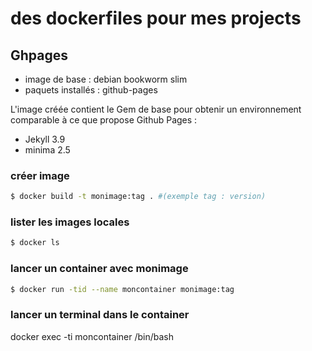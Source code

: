 # des dockerfiles pour mes projects

## Ghpages

* image de base : debian bookworm slim
* paquets installés : github-pages

L'image créée contient le Gem de base pour obtenir un environnement comparable à ce que propose Github Pages :
* Jekyll 3.9
* minima 2.5


### créer image

```bash
$ docker build -t monimage:tag . #(exemple tag : version)
```

### lister les images locales

```bash
$ docker ls
```

### lancer un container avec monimage

```bash
$ docker run -tid --name moncontainer monimage:tag
```

### lancer un terminal dans le container

docker exec -ti moncontainer /bin/bash